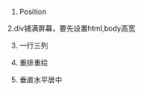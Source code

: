 1. Position


2.div铺满屏幕，要先设置html,body高宽
  <style>
        *{
            margin: 0;
            padding: 0;
         }
         html,body{
             width: 100%;
             height: 100%;
        }
        div{
             width:100%;
             height: 100%;
            background: yellow;
        }
  </style>
  
3. 一行三列

4. 重排重绘

5. 垂直水平居中
